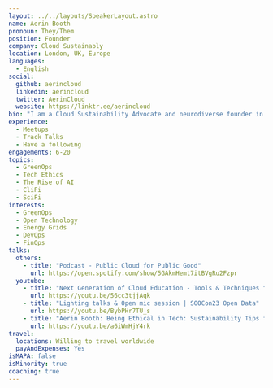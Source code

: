 ```yaml
---
layout: ../../layouts/SpeakerLayout.astro
name: Aerin Booth
pronoun: They/Them
position: Founder
company: Cloud Sustainably
location: London, UK, Europe
languages:
  - English
social:
  github: aerincloud
  linkedin: aerincloud
  twitter: AerinCloud
  website: https://linktr.ee/aerincloud
bio: "I am a Cloud Sustainability Advocate and neurodiverse founder in tech on a mission to help people understand the real impact that cloud computing has on the world. Did you know that internet and cloud computing contribute over 4% of annual carbon emissions? Twice that of the airline industry! I host Public Cloud for Public Good a podcast targeted towards developers and senior leaders in tech. I speak at conferences of all sizes from local meet ups to AWS re:invent. I regularly create content online from twitch streams, YouTube videos, blogs etc."
experience:
  - Meetups
  - Track Talks
  - Have a following
engagements: 6-20
topics:
  - GreenOps
  - Tech Ethics
  - The Rise of AI
  - CliFi
  - SciFi
interests:
  - GreenOps
  - Open Technology
  - Energy Grids
  - DevOps
  - FinOps
talks:
  others:
    - title: "Podcast - Public Cloud for Public Good"
      url: https://open.spotify.com/show/5GAkmHemt7itBVgRu2Fzpr
  youtube:
    - title: "Next Generation of Cloud Education - Tools & Techniques for achieving Cloud Sustainability | SOOCon23"
      url: https://youtu.be/56cc3tjjAqk
    - title: "Lighting talks & Open mic session | SOOCon23 Open Data"
      url: https://youtu.be/BybPHr7TU_s
    - title: "Aerin Booth: Being Ethical in Tech: Sustainability Tips for Work and Life"
      url: https://youtu.be/a6iWmHjY4rk 
travel:
  locations: Willing to travel worldwide
  payAndExpenses: Yes
isMAPA: false
isMinority: true
coaching: true
---
```

